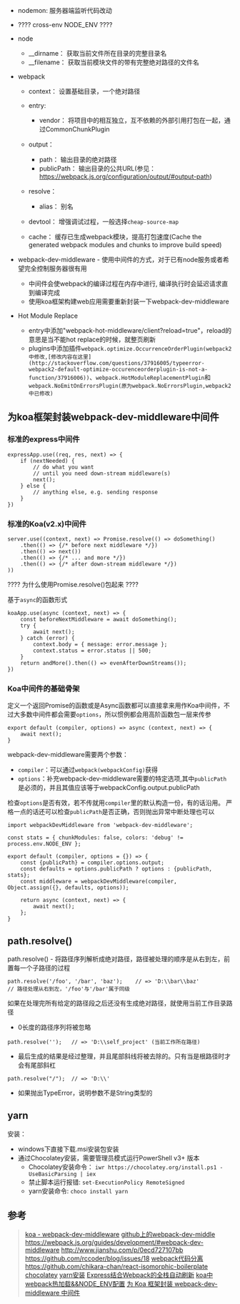-	nodemon: 服务器端监听代码改动
-	???? cross-env NODE_ENV ????

-	node
	-	__dirname： 获取当前文件所在目录的完整目录名
	-	__filename： 获取当前模块文件的带有完整绝对路径的文件名

-	webpack
	-	context： 设置基础目录，一个绝对路径
	-	entry: 
		-	vendor： 将项目中的相互独立，互不依赖的外部引用打包在一起，通过CommonChunkPlugin

	-	output： 
		-	path： 输出目录的绝对路径
		-	publicPath： 输出目录的公共URL(参见：https://webpack.js.org/configuration/output/#output-path)
	-	resolve：
		-	alias： 别名
	-	devtool： 增强调试过程，一般选择`cheap-source-map`
	- 	cache： 缓存已生成webpack模块，提高打包速度(Cache the generated webpack modules and chunks to improve build speed)

-	webpack-dev-middleware - 使用中间件的方式，对于已有node服务或者希望完全控制服务器很有用
	-	中间件会使webpack的编译过程在内存中进行, 编译执行时会延迟请求直到编译完成
	-	使用koa框架构建web应用需要重新封装一下webpack-dev-middleware
-	Hot Module Replace
	-	entry中添加"webpack-hot-middleware/client?reload=true"，reload的意思是当不能hot replace的时候，就整页刷新
	-	plugins中添加插件`webpack.optimize.OccurrenceOrderPlugin(webpack2中修改,[修改内容在这里](http://stackoverflow.com/questions/37916005/typeerror-webpack2-default-optimize-occurenceorderplugin-is-not-a-function/37916006))`、`webpack.HotModuleReplacementPlugin`和`webpack.NoEmitOnErrorsPlugin(原为webpack.NoErrorsPlugin,webpack2中已修改)`



## 为koa框架封装webpack-dev-middleware中间件

### 标准的express中间件

```
expressApp.use((req, res, next) => {
	if (nextNeeded) {
		// do what you want
		// until you need down-stream middleware(s)
		next();
	} else {
		// anything else, e.g. sending response
	}
})
```

### 标准的Koa(v2.x)中间件

```
server.use((context, next) => Promise.resolve(() => doSomething()
	.then(() => {/* before next middleware */})
	.then(() => next())
	.then(() => {/* ... and more */})
	.then(() => {/* after down-stream middleware */})
))
```

???? 为什么使用Promise.resolve()包起来 ????

基于`async`的函数形式
```
koaApp.use(async (context, next) => {
	const beforeNextMiddleware = await doSomething();
	try {
		await next();
	} catch (error) {
		context.body = { message: error.message };
		context.status = error.status || 500;
	}
	return andMore().then(() => evenAfterDownStreams());
})
```

### Koa中间件的基础骨架

定义一个返回Promise的函数或是Async函数都可以直接拿来用作Koa中间件，不过大多数中间件都会需要`options`，所以惯例都会用高阶函数包一层来传参

```
export default (compiler, options) => async (context, next) => {
	await next();
}
```

webpack-dev-middleware需要两个参数：
-	`compiler`：可以通过`webpack(webpackConfig)`获得
-	`options`：补充webpack-dev-middleware需要的特定选项,其中`publicPath`是必须的，并且其值应该等于webpackConfig.output.publicPath

检查`options`是否有效，若不传就用`compiler`里的默认构造一份，有的话沿用。
严格一点的话还可以检查`publicPath`是否正确，否则抛出异常中断处理也可以

```
import webpackDevMiddleware from 'webpack-dev-middleware';

const stats = { chunkModules: false, colors: 'debug' != process.env.NODE_ENV };

export default (compiler, options = {}) => {
	const {publicPath} = compiler.options.output;
	const defaults = options.publicPath ? options : {publicPath, stats};
	const middleware = webpackDevMiddleware(compiler, Object.assign({}, defaults, options));

	return async (context, next) => {
		await next();
	};
}
```




## path.resolve()

path.resolve() - 将路径序列解析成绝对路径，路径被处理的顺序是从右到左，前置每一个子路径的过程

```
path.resolve('/foo', '/bar', 'baz');    // => 'D:\\bar\\baz'
// 路径处理从右到左，'/foo'与'/bar'属于同级
```
如果在处理完所有给定的路径段之后还没有生成绝对路径，就使用当前工作目录路径

-	0长度的路径序列将被忽略
```
path.resolve('');   // => 'D:\\self_project' (当前工作所在路径)
```

-	最后生成的结果是经过整理，并且尾部斜线将被去除的。只有当是根路径时才会有尾部斜杠

```
path.resolve("/");  // => 'D:\\'
```

-	如果抛出TypeError，说明参数不是String类型的

## yarn

安装： 
-	windows下直接下载.msi安装包安装
-	通过Chocolatey安装，需要管理员模式运行PowerShell v3+ 版本
	-	Chocolatey安装命令： `iwr https://chocolatey.org/install.ps1 -UseBasicParsing | iex`
	-	禁止脚本运行报错: `set-ExecutionPolicy RemoteSigned`
	-	yarn安装命令: `choco install yarn`


## 参考

> [koa - webpack-dev-middleware](http://www.tuicool.com/articles/MruEni)
> [github上的webpack-dev-middle](https://github.com/yiminghe/koa-webpack-dev-middleware/blob/master/index.js)
> https://webpack.js.org/guides/development/#webpack-dev-middleware
> http://www.jianshu.com/p/0ecd727107bb
> https://github.com/rccoder/blog/issues/18
> [webpack代码分离](https://cnodejs.org/topic/586823335eac96bb04d3e305)
> https://github.com/chikara-chan/react-isomorphic-boilerplate
> [chocolatey](https://chocolatey.org/install)
> [yarn安装](http://www.jianshu.com/p/d2f88722aef9)
> [Express结合Webpack的全栈自动刷新](https://segmentfault.com/a/1190000004505747)
> [koa中webpack热加载&&NODE_ENV配置](https://segmentfault.com/a/1190000004968387)
> [为 Koa 框架封装 webpack-dev-middleware 中间件](https://segmentfault.com/a/1190000004883199)